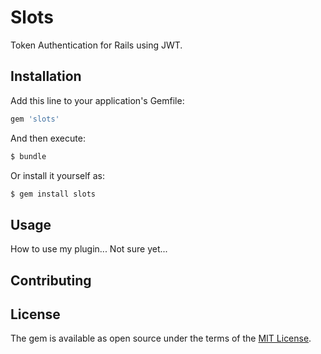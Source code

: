 # Slots
Token Authentication for Rails using JWT.

## Installation
Add this line to your application's Gemfile:

```ruby
gem 'slots'
```

And then execute:
```bash
$ bundle
```

Or install it yourself as:
```bash
$ gem install slots
```

## Usage
How to use my plugin... Not sure yet...

## Contributing


## License
The gem is available as open source under the terms of the [MIT License](https://opensource.org/licenses/MIT).
